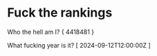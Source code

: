 # Fuck the rankings

Who the hell am I?
{ 4418481 }

What fucking year is it?
[ 2024-09-12T12:00:00Z ]
